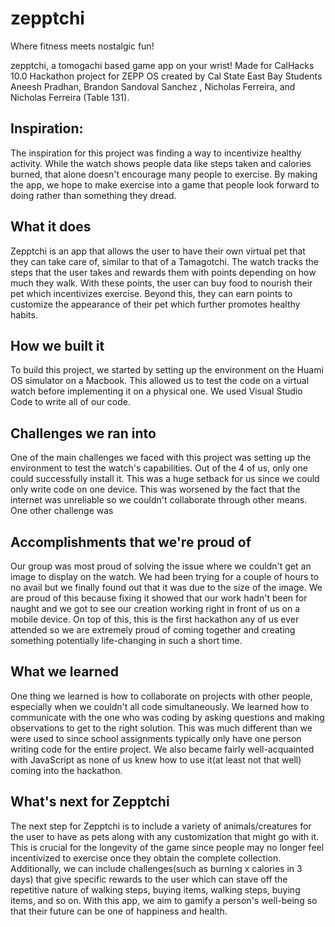# zepptchi
Where fitness meets nostalgic fun!

zepptchi, a tomogachi based game app on your wrist! Made for CalHacks 10.0 Hackathon project for ZEPP OS created by Cal State East Bay Students Aneesh Pradhan, Brandon Sandoval Sanchez , Nicholas Ferreira, and Nicholas Ferreira (Table 131).

## Inspiration:
The inspiration for this project was finding a way to incentivize healthy activity. While the watch shows people data like steps taken and calories burned, that alone doesn't encourage many people to exercise. By making the app, we hope to make exercise into a game that people look forward to doing rather than something they dread.

## What it does
Zepptchi is an app that allows the user to have their own virtual pet that they can take care of, similar to that of a Tamagotchi. The watch tracks the steps that the user takes and rewards them with points depending on how much they walk. With these points, the user can buy food to nourish their pet which incentivizes exercise. Beyond this, they can earn points to customize the appearance of their pet which further promotes healthy habits.

## How we built it
To build this project, we started by setting up the environment on the Huami OS simulator on a Macbook. This allowed us to test the code on a virtual watch before implementing it on a physical one. We used Visual Studio Code to write all of our code.

## Challenges we ran into
One of the main challenges we faced with this project was setting up the environment to test the watch's capabilities. Out of the 4 of us, only one could successfully install it. This was a huge setback for us since we could only write code on one device. This was worsened by the fact that the internet was unreliable so we couldn't collaborate through other means. One other challenge was

## Accomplishments that we're proud of
Our group was most proud of solving the issue where we couldn't get an image to display on the watch. We had been trying for a couple of hours to no avail but we finally found out that it was due to the size of the image. We are proud of this because fixing it showed that our work hadn't been for naught and we got to see our creation working right in front of us on a mobile device. On top of this, this is the first hackathon any of us ever attended so we are extremely proud of coming together and creating something potentially life-changing in such a short time.

## What we learned
One thing we learned is how to collaborate on projects with other people, especially when we couldn't all code simultaneously. We learned how to communicate with the one who was coding by asking questions and making observations to get to the right solution. This was much different than we were used to since school assignments typically only have one person writing code for the entire project. We also became fairly well-acquainted with JavaScript as none of us knew how to use it(at least not that well) coming into the hackathon.

## What's next for Zepptchi
The next step for Zepptchi is to include a variety of animals/creatures for the user to have as pets along with any customization that might go with it. This is crucial for the longevity of the game since people may no longer feel incentivized to exercise once they obtain the complete collection. Additionally, we can include challenges(such as burning x calories in 3 days) that give specific rewards to the user which can stave off the repetitive nature of walking steps, buying items, walking steps, buying items, and so on. With this app, we aim to gamify a person's well-being so that their future can be one of happiness and health.
